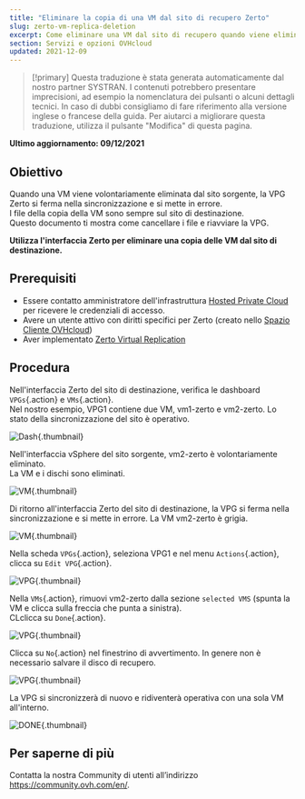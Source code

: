 ```yaml
---
title: "Eliminare la copia di una VM dal sito di recupero Zerto"
slug: zerto-vm-replica-deletion
excerpt: Come eliminare una VM dal sito di recupero quando viene eliminata dal sito di origine
section: Servizi e opzioni OVHcloud
updated: 2021-12-09
---
```


> [!primary]
> Questa traduzione è stata generata automaticamente dal nostro partner SYSTRAN. I contenuti potrebbero presentare imprecisioni, ad esempio la nomenclatura dei pulsanti o alcuni dettagli tecnici. In caso di dubbi consigliamo di fare riferimento alla versione inglese o francese della guida. Per aiutarci a migliorare questa traduzione, utilizza il pulsante "Modifica" di questa pagina.
>

**Ultimo aggiornamento: 09/12/2021**

## Obiettivo

Quando una VM viene volontariamente eliminata dal sito sorgente, la VPG Zerto si ferma nella sincronizzazione e si mette in errore.<br>
I file della copia della VM sono sempre sul sito di destinazione.<br>
Questo documento ti mostra come cancellare i file e riavviare la VPG.

**Utilizza l'interfaccia Zerto per eliminare una copia delle VM dal sito di destinazione.**

## Prerequisiti

- Essere contatto amministratore dell'infrastruttura [Hosted Private Cloud](https://www.ovhcloud.com/it/enterprise/products/hosted-private-cloud/) per ricevere le credenziali di accesso.
- Avere un utente attivo con diritti specifici per Zerto (creato nello [Spazio Cliente OVHcloud](https://www.ovh.com/auth/?action=gotomanager&from=https://www.ovh.it/&ovhSubsidiary=it))
- Aver implementato [Zerto Virtual Replication](https://docs.ovh.com/it/private-cloud/zerto-virtual-replication-vmware-vsphere-drp/)

## Procedura

Nell'interfaccia Zerto del sito di destinazione, verifica le dashboard `VPGs`{.action} e `VMs`{.action}.<br>
Nel nostro esempio, VPG1 contiene due VM, vm1-zerto e vm2-zerto. Lo stato della sincronizzazione del sito è operativo.

![Dash](images/en01sync.png){.thumbnail}

Nell'interfaccia vSphere del sito sorgente, vm2-zerto è volontariamente eliminato.<br>
La VM e i dischi sono eliminati.

![VM](images/en02vmdelete.png){.thumbnail}

Di ritorno all'interfaccia Zerto del sito di destinazione, la VPG si ferma nella sincronizzazione e si mette in errore. La VM vm2-zerto è grigia.

![VM](images/en03vpgerror.png){.thumbnail}

Nella scheda `VPGs`{.action}, seleziona VPG1 e nel menu `Actions`{.action}, clicca su `Edit VPG`{.action}.

![VPG](images/en04vpgedit.png){.thumbnail}

Nella `VMs`{.action}, rimuovi vm2-zerto dalla sezione `selected VMS` (spunta la VM e clicca sulla freccia che punta a sinistra).<br>
CLclicca su `Done`{.action}.

![VPG](images/en05vpgremove.png){.thumbnail}

Clicca su `No`{.action} nel finestrino di avvertimento. In genere non è necessario salvare il disco di recupero.

![VPG](images/en06warning.png){.thumbnail}

La VPG si sincronizzerà di nuovo e ridiventerà operativa con una sola VM all'interno.

![DONE](images/en07green.png){.thumbnail}

## Per saperne di più

Contatta la nostra Community di utenti all’indirizzo <https://community.ovh.com/en/>.

